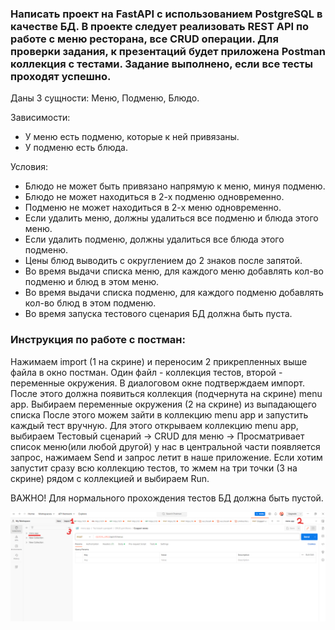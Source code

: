 ### Написать проект на FastAPI с использованием PostgreSQL в качестве БД. В проекте следует реализовать REST API по работе с меню ресторана, все CRUD операции. Для проверки задания, к презентаций будет приложена Postman коллекция с тестами. Задание выполнено, если все тесты проходят успешно.

Даны 3 сущности: Меню, Подменю, Блюдо.

Зависимости:
- У меню есть подменю, которые к ней привязаны.
- У подменю есть блюда.

Условия:
- Блюдо не может быть привязано напрямую к меню, минуя подменю.
- Блюдо не может находиться в 2-х подменю одновременно.
- Подменю не может находиться в 2-х меню одновременно.
- Если удалить меню, должны удалиться все подменю и блюда этого меню.
- Если удалить подменю, должны удалиться все блюда этого подменю.
- Цены блюд выводить с округлением до 2 знаков после запятой.
- Во время выдачи списка меню, для каждого меню добавлять кол-во подменю и блюд в этом меню.
- Во время выдачи списка подменю, для каждого подменю добавлять кол-во блюд в этом подменю.
- Во время запуска тестового сценария БД должна быть пуста.


### Инструкция по работе с постман:
Нажимаем import (1 на скрине) и переносим 2 прикрепленных выше файла в окно постман. Один файл - коллекция тестов, второй - переменные окружения. В диалоговом окне подтверждаем импорт. После этого должна появиться коллекция (подчернута на скрине) menu app.
Выбираем переменные окружения (2 на скрине) из выпадающего списка
После этого можем зайти в коллекцию menu app и запустить каждый тест вручную. Для этого открываем коллекцию menu app, выбираем Тестовый сценарий -> CRUD для меню -> Просматривает список меню(или любой другой) у нас в центральной части появляется запрос, нажимаем Send и запрос летит в наше приложение.
Если хотим запустит сразу всю коллекцию тестов, то жмем на три точки (3 на скрине) рядом с коллекцией и выбираем Run.

ВАЖНО!
Для нормального прохождения тестов БД должна быть пустой.

![postman_tests_guide](./postman.png)
